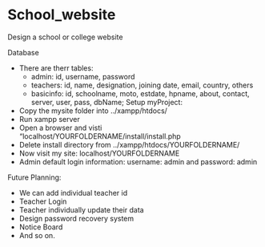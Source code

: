 # School_website
Design a school or college website


Database
  - There are therr tables:
      - admin: id, username, password
      - teachers: id, name, designation, joining date, email, country, others
      - basicinfo: id, schoolname, moto, estdate, hpname, about, contact, server, user, pass, dbName;
Setup myProject:
  - Copy the mysite folder into ../xampp/htdocs/
  - Run xampp server
  - Open a browser and visti “localhost/YOURFOLDERNAME/install/install.php
  - Delete install directory from ../xampp/htdocs/YOURFOLDERNAME/
  - Now visit my site: localhost/YOURFOLDERNAME
  - Admin default login information: username: admin and password: admin

Future Planning:
  - We can add individual teacher id
  - Teacher Login
  - Teacher individually update their data
  - Design password recovery system
  - Notice Board
  - And so on.

